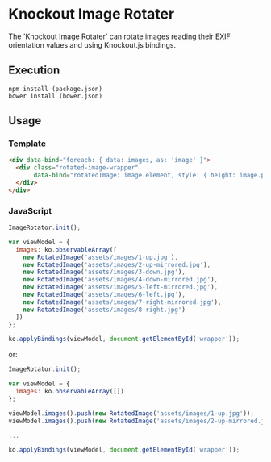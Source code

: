 Knockout Image Rotater
======================

The 'Knockout Image Rotater' can rotate images reading their EXIF orientation values and using Knockout.js bindings.

## Execution ##
```
npm install (package.json)
bower install (bower.json)
```

## Usage ##

### Template ###

```html
<div data-bind="foreach: { data: images, as: 'image' }">
  <div class="rotated-image-wrapper"
       data-bind="rotatedImage: image.element, style: { height: image.properties.height }">
  </div>
</div>
```

### JavaScript ###

```javascript
ImageRotator.init();

var viewModel = {
  images: ko.observableArray([
    new RotatedImage('assets/images/1-up.jpg'),
    new RotatedImage('assets/images/2-up-mirrored.jpg'),
    new RotatedImage('assets/images/3-down.jpg'),
    new RotatedImage('assets/images/4-down-mirrored.jpg'),
    new RotatedImage('assets/images/5-left-mirrored.jpg'),
    new RotatedImage('assets/images/6-left.jpg'),
    new RotatedImage('assets/images/7-right-mirrored.jpg'),
    new RotatedImage('assets/images/8-right.jpg')
  ])
};

ko.applyBindings(viewModel, document.getElementById('wrapper'));
```

or:

```javascript
ImageRotator.init();

var viewModel = {
  images: ko.observableArray([])
};

viewModel.images().push(new RotatedImage('assets/images/1-up.jpg'));
viewModel.images().push(new RotatedImage('assets/images/2-up-mirrored.jpg'));

...

ko.applyBindings(viewModel, document.getElementById('wrapper'));
```
